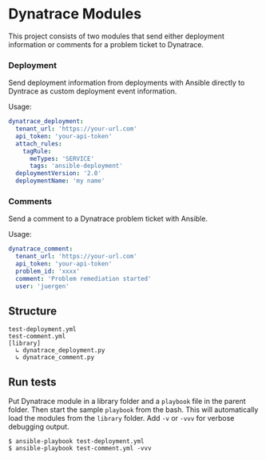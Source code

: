 # Dynatrace Modules

This project consists of two modules that send either deployment information or comments for a problem ticket to Dynatrace.


### Deployment


Send deployment information from deployments with Ansible directly to Dyntrace as custom deployment event information.


Usage:
```yaml
dynatrace_deployment:
  tenant_url: 'https://your-url.com'
  api_token: 'your-api-token'
  attach_rules:
    tagRule: 
      meTypes: 'SERVICE'
      tags: 'ansible-deployment'
  deploymentVersion: '2.0'
  deploymentName: 'my name'
```

### Comments

Send a comment to a Dynatrace problem ticket with Ansible.

Usage:
```yaml
dynatrace_comment:
  tenant_url: 'https://your-url.com'
  api_token: 'your-api-token'
  problem_id: 'xxxx'
  comment: 'Problem remediation started'
  user: 'juergen'
```



## Structure

```
test-deployment.yml
test-comment.yml
[library]
  ↳ dynatrace_deployment.py
  ↳ dynatrace_comment.py
```

## Run tests

Put Dynatrace module in a library folder and a `playbook` file in the parent folder.
Then start the sample `playbook` from the bash. This will automatically load the modules from the `library` folder.
Add ```-v``` or ```-vvv``` for verbose debugging output.

```
$ ansible-playbook test-deployment.yml
$ ansible-playbook test-comment.yml -vvv 
```



